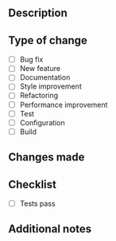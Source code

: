 ## Description
<!-- Briefly describe the changes made -->

## Type of change
- [ ] Bug fix
- [ ] New feature
- [ ] Documentation
- [ ] Style improvement
- [ ] Refactoring
- [ ] Performance improvement
- [ ] Test
- [ ] Configuration
- [ ] Build

## Changes made
<!-- List the main changes -->

## Checklist
- [ ] Tests pass

## Additional notes
<!-- Any additional relevant information --> 